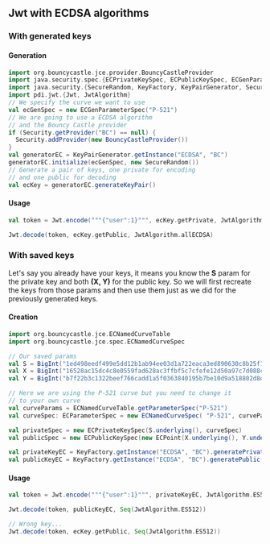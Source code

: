 ## Jwt with ECDSA algorithms

### With generated keys

#### Generation

```scala
import org.bouncycastle.jce.provider.BouncyCastleProvider
import java.security.spec.{ECPrivateKeySpec, ECPublicKeySpec, ECGenParameterSpec, ECParameterSpec, ECPoint}
import java.security.{SecureRandom, KeyFactory, KeyPairGenerator, Security}
import pdi.jwt.{Jwt, JwtAlgorithm}
// We specify the curve we want to use
val ecGenSpec = new ECGenParameterSpec("P-521")
// We are going to use a ECDSA algorithm
// and the Bouncy Castle provider
if (Security.getProvider("BC") == null) {
  Security.addProvider(new BouncyCastleProvider())
}
val generatorEC = KeyPairGenerator.getInstance("ECDSA", "BC")
generatorEC.initialize(ecGenSpec, new SecureRandom())
// Generate a pair of keys, one private for encoding
// and one public for decoding
val ecKey = generatorEC.generateKeyPair()
```

#### Usage

```scala
val token = Jwt.encode("""{"user":1}""", ecKey.getPrivate, JwtAlgorithm.ES512)

Jwt.decode(token, ecKey.getPublic, JwtAlgorithm.allECDSA)
```

### With saved keys

Let's say you already have your keys, it means you know the **S** param for the private key and both **(X, Y)** for the public key. So we will first recreate the keys from those params and then use them just as we did for the previously generated keys.

#### Creation

```scala
import org.bouncycastle.jce.ECNamedCurveTable
import org.bouncycastle.jce.spec.ECNamedCurveSpec

// Our saved params
val S = BigInt("1ed498eedf499e5dd12b1ab94ee03d1a722eaca3ed890630c8b25f1015dd4ec5630a02ddb603f3248a3b87c88637e147ecc7a6e2a1c2f9ff1103be74e5d42def37d", 16)
val X = BigInt("16528ac15dc4c8e0559fad628ac3ffbf5c7cfefe12d50a97c7d088cc10b408d4ab03ac0d543bde862699a74925c1f2fe7c247c00fddc1442099dfa0671fc032e10a", 16)
val Y = BigInt("b7f22b3c1322beef766cadd1a5f0363840195b7be10d9a518802d8d528e03bc164c9588c5e63f1473d05195510676008b6808508539367d2893e1aa4b7cb9f9dab", 16)

// Here we are using the P-521 curve but you need to change it
// to your own curve
val curveParams = ECNamedCurveTable.getParameterSpec("P-521")
val curveSpec: ECParameterSpec = new ECNamedCurveSpec( "P-521", curveParams.getCurve(), curveParams.getG(), curveParams.getN(), curveParams.getH());

val privateSpec = new ECPrivateKeySpec(S.underlying(), curveSpec)
val publicSpec = new ECPublicKeySpec(new ECPoint(X.underlying(), Y.underlying()), curveSpec)

val privateKeyEC = KeyFactory.getInstance("ECDSA", "BC").generatePrivate(privateSpec)
val publicKeyEC = KeyFactory.getInstance("ECDSA", "BC").generatePublic(publicSpec)
```

#### Usage

```scala
val token = Jwt.encode("""{"user":1}""", privateKeyEC, JwtAlgorithm.ES512)

Jwt.decode(token, publicKeyEC, Seq(JwtAlgorithm.ES512))

// Wrong key...
Jwt.decode(token, ecKey.getPublic, Seq(JwtAlgorithm.ES512))
```

